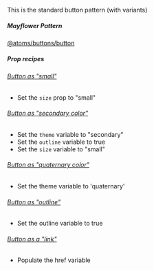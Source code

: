 This is the standard button pattern (with variants)

##### Mayflower Pattern

[@atoms/buttons/button](https://mayflower.digital.mass.gov/?p=atoms-button&view=c)

##### Prop recipes

###### [Button as "small"](https://mayflower.digital.mass.gov/?p=atoms-button-as-small&view=c)
- Set the `size` prop to "small"

###### [Button as "secondary color"](https://mayflower.digital.mass.gov/?p=atoms-button-as-secondary-color&view=c)
- Set the `theme` variable to "secondary"
- Set the `outline` variable to true
- Set the `size` variable to "small"

###### [Button as "quaternary color"](https://mayflower.digital.mass.gov/?p=atoms-button-as-quaternary-color&view=c)
- Set the theme variable to 'quaternary'

###### [Button as "outline"](https://mayflower.digital.mass.gov/?p=atoms-button-as-outline&view=c)
- Set the outline variable to true

###### [Button as a "link"](https://mayflower.digital.mass.gov/?p=atoms-button-as-link&view=c)
- Populate the href variable

